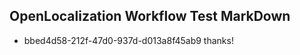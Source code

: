 ## OpenLocalization Workflow Test MarkDown
* bbed4d58-212f-47d0-937d-d013a8f45ab9 thanks!

<!--HONumber=Feb17_HO2-->


